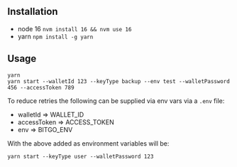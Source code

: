 ## Installation

- node 16 `nvm install 16 && nvm use 16`
- yarn `npm install -g yarn`

## Usage

```
yarn
yarn start --walletId 123 --keyType backup --env test --walletPassword 456 --accessToken 789
```

To reduce retries the following can be supplied via env vars via a `.env` file:

- walletId => WALLET_ID
- accessToken => ACCESS_TOKEN
- env => BITGO_ENV

With the above added as environment variables will be:

```
yarn start --keyType user --walletPassword 123
```
